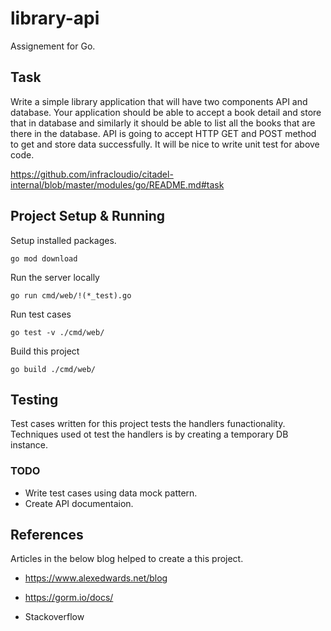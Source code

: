 # library-api

Assignement for Go.

## Task

Write a simple library application that will have two components API and database. Your application should be able to accept a book detail and store that in database and similarly it should be able to list all the books that are there in the database. API is going to accept HTTP GET and POST method to get and store data successfully.
It will be nice to write unit test for above code.

<https://github.com/infracloudio/citadel-internal/blob/master/modules/go/README.md#task>

## Project Setup & Running

Setup installed packages.

```Shell
go mod download
```

Run the server locally

```Shell
go run cmd/web/!(*_test).go
```

Run test cases

```Shell
go test -v ./cmd/web/
```

Build this project

```Shell
go build ./cmd/web/
```

## Testing

Test cases written for this project tests the handlers funactionality. Techniques used ot test the handlers is by creating a temporary DB instance.

### TODO

* Write test cases using data mock pattern.
* Create API documentaion.

## References

Articles in the below blog helped to create a this project.

* <https://www.alexedwards.net/blog>

* <https://gorm.io/docs/>

* Stackoverflow
